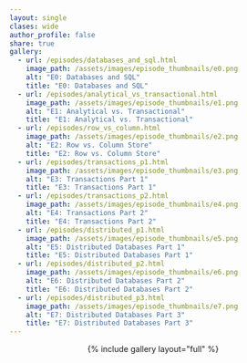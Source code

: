 ```yaml
---
layout: single
clases: wide
author_profile: false
share: true
gallery:
  - url: /episodes/databases_and_sql.html
    image_path: /assets/images/episode_thumbnails/e0.png
    alt: "E0: Databases and SQL"
    title: "E0: Databases and SQL"
  - url: /episodes/analytical_vs_transactional.html
    image_path: /assets/images/episode_thumbnails/e1.png
    alt: "E1: Analytical vs. Transactional"
    title: "E1: Analytical vs. Transactional"
  - url: /episodes/row_vs_column.html
    image_path: /assets/images/episode_thumbnails/e2.png
    alt: "E2: Row vs. Column Store"
    title: "E2: Row vs. Column Store"
  - url: /episodes/transactions_p1.html
    image_path: /assets/images/episode_thumbnails/e3.png
    alt: "E3: Transactions Part 1"
    title: "E3: Transactions Part 1"
  - url: /episodes/transactions_p2.html
    image_path: /assets/images/episode_thumbnails/e4.png
    alt: "E4: Transactions Part 2"
    title: "E4: Transactions Part 2"
  - url: /episodes/distributed_p1.html
    image_path: /assets/images/episode_thumbnails/e5.png
    alt: "E5: Distributed Databases Part 1"
    title: "E5: Distributed Databases Part 1"
  - url: /episodes/distributed_p2.html
    image_path: /assets/images/episode_thumbnails/e6.png
    alt: "E6: Distributed Databases Part 2"
    title: "E6: Distributed Databases Part 2"
  - url: /episodes/distributed_p3.html
    image_path: /assets/images/episode_thumbnails/e7.png
    alt: "E7: Distributed Databases Part 3"
    title: "E7: Distributed Databases Part 3"
---
```



<div style="text-align:center;">
{% include gallery layout="full" %}
</div>
